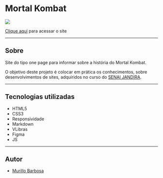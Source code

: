 # Mortal Kombat

![](./img/desktop.png)

[Clique aqui](https://murillobarbosa.github.io/headphone-purple/) para acessar o site

---

## Sobre
Site do tipo one page para informar sobre a história do Mortal Kombat.

O objetivo deste projeto é colocar em prática os conhecimentos, sobre desenvolvimentos de sites, adquiridos no curso do [SENAI JANDIRA](https://jandira.sp.senai.br/).

---
## Tecnologias utilizadas 
- HTML5
- CSS3
- Responsividade
- Markdown
- VLibras
- Figma
- JS

---
## Autor
- [Murillo Barbosa](https://github.com/murillobarbosa)
